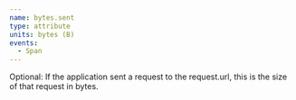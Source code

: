 ```yaml
---
name: bytes.sent
type: attribute
units: bytes (B)
events:
  - Span
---
```


Optional: If the application sent a request to the request.url, this is the size of that request in bytes.